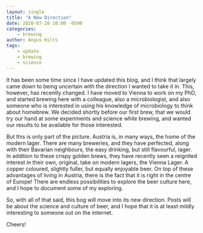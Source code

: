 ```yaml
---
layout: single
title: "A New Direction"
date: 2020-07-28 10:00 -0500
categories:
    - brewing
author: Angus Hilts
tags:
    - update
    - brewing
    - science
---
```


It has been some time since I have updated this blog, and I think that largely came down to
being uncertain with the direction I wanted to take it in. This, however, has recently changed.
I have moved to Vienna to work on my PhD, and started brewing here with a colleague, also a 
microbiologist, and also someone who is interested in using his knowledge of microbiology to
think about homebrew. We decided shortly before our first brew, that we would try our hand at
some experiments and science while brewing, and wanted our results to be available for those
interested. 

But this is only part of the picture. Austria is, in many ways, the home of the modern lager.
There are many breweries, and they have perfected, along with their Bavarian neighbours, the 
easy drinking, but still flavourful, lager. In addition to these crispy golden brews, they have
recently seen a reignited interest in their own, original, take on modern lagers, the Vienna
Lager. A copper coloured, slightly fuller, but equally enjoyable beer. On top of these advantages
of living in Austria, there is the fact that it is right in the centre of Europe! There are
endless possibilities to explore the beer culture here, and I hope to document some of my
exploring.

So, with all of that said, this bog will move into its new direction. Posts will be about the
science and culture of beer, and I hope that it is at least mildly interesting to someone out
on the internet.

Cheers!
